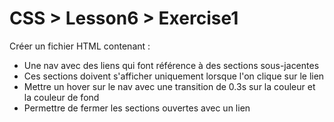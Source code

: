 # CSS > Lesson6 > Exercise1

Créer un fichier HTML contenant :
* Une nav avec des liens qui font référence à des sections sous-jacentes
* Ces sections doivent s'afficher uniquement lorsque l'on clique sur le lien
* Mettre un hover sur le nav avec une transition de 0.3s sur la couleur et la couleur de fond
* Permettre de fermer les sections ouvertes avec un lien
